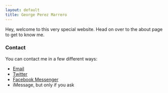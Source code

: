 ```yaml
---
layout: default
title: George Perez Marrero
---
```

Hey, welcome to this very special website. Head on over to the about page to get to know me.

### Contact 
You can contact me in a few different ways:

* [Email](mailto:george@georgeperezmarrero.com)
* [Twitter](https://twitter.com/georgeperez/)
* [Facebook Messenger](https://m.me/georgeperezmarrero/)
* iMessage, but only if you ask